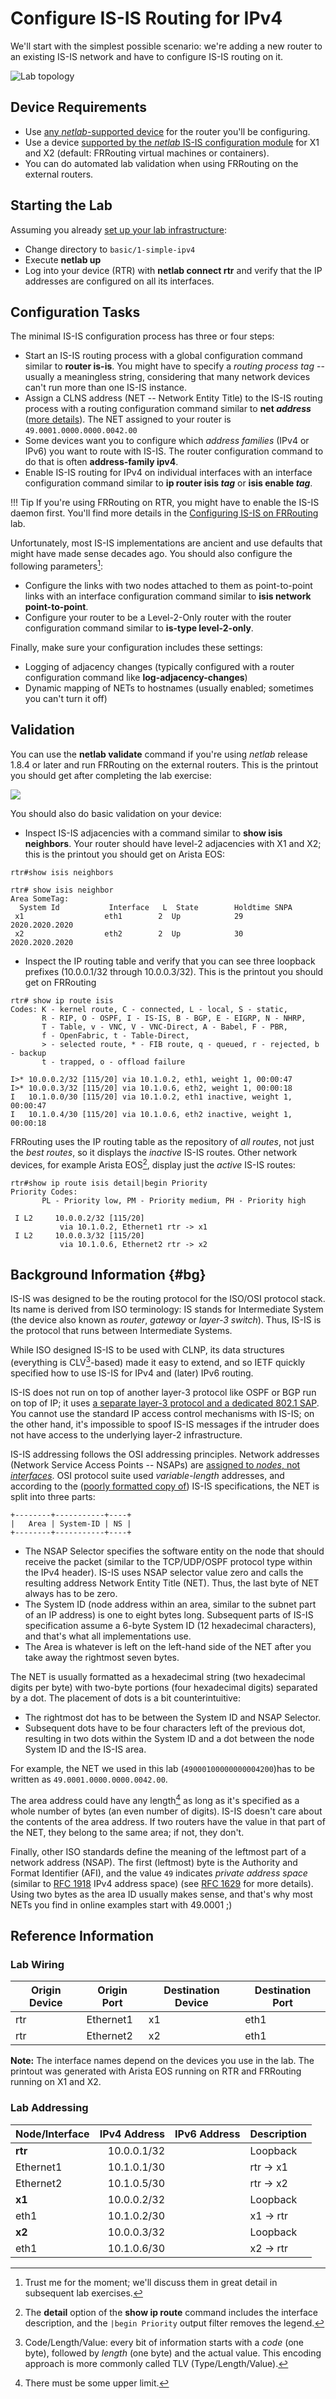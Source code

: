 # Configure IS-IS Routing for IPv4

We'll start with the simplest possible scenario: we're adding a new router to an existing IS-IS network and have to configure IS-IS routing on it.

![Lab topology](topology-simple-ipv4.png)

## Device Requirements

* Use [any _netlab_-supported device](https://netlab.tools/platforms/) for the router you'll be configuring.
* Use a device [supported by the _netlab_ IS-IS configuration module](https://netlab.tools/platforms/#platform-routing-support) for X1 and X2 (default: FRRouting virtual machines or containers).
* You can do automated lab validation when using FRRouting on the external routers.

## Starting the Lab

Assuming you already [set up your lab infrastructure](../1-setup.md):

* Change directory to `basic/1-simple-ipv4`
* Execute **netlab up**
* Log into your device (RTR) with **netlab connect rtr** and verify that the IP addresses are configured on all its interfaces.

## Configuration Tasks

The minimal IS-IS configuration process has three or four steps:

* Start an IS-IS routing process with a global configuration command similar to **router is-is**. You might have to specify a *routing process tag* -- usually a meaningless string, considering that many network devices can't run more than one IS-IS instance.
* Assign a CLNS address (NET -- Network Entity Title) to the IS-IS routing process with a routing configuration command similar to **net _address_** ([more details](#bg)). The NET assigned to your router is `49.0001.0000.0000.0042.00`
* Some devices want you to configure which *address families* (IPv4 or IPv6) you want to route with IS-IS. The router configuration command to do that is often **address-family ipv4**.
* Enable IS-IS routing for IPv4 on individual interfaces with an interface configuration command similar to **ip router isis _tag_** or **isis enable _tag_**.

!!! Tip
    If you're using FRRouting on RTR, you might have to enable the IS-IS daemon first. You'll find more details in the [Configuring IS-IS on FRRouting](0-frrouting.md#daemon) lab.

Unfortunately, most IS-IS implementations are ancient and use defaults that might have made sense decades ago. You should also configure the following parameters[^TMGT]:

[^TMGT]: Trust me for the moment; we'll discuss them in great detail in subsequent lab exercises.

* Configure the links with two nodes attached to them as point-to-point links with an interface configuration command similar to **isis network point-to-point**.
* Configure your router to be a Level-2-Only router with the router configuration command similar to **is-type level-2-only**.

Finally, make sure your configuration includes these settings:

* Logging of adjacency changes (typically configured with a router configuration command like **log-adjacency-changes**)
* Dynamic mapping of NETs to hostnames (usually enabled; sometimes you can't turn it off)

## Validation

You can use the **netlab validate** command if you're using *netlab* release 1.8.4 or later and run FRRouting on the external routers. This is the printout you should get after completing the lab exercise:

![](validate-simple-ipv4.png)

You should also do basic validation on your device:

* Inspect IS-IS adjacencies with a command similar to **show isis neighbors**. Your router should have level-2 adjacencies with X1 and X2; this is the printout you should get on Arista EOS:

```
rtr#show isis neighbors

rtr# show isis neighbor
Area SomeTag:
  System Id           Interface   L  State        Holdtime SNPA
 x1                  eth1        2  Up            29       2020.2020.2020
 x2                  eth2        2  Up            30       2020.2020.2020
```

* Inspect the IP routing table and verify that you can see three loopback prefixes (10.0.0.1/32 through 10.0.0.3/32). This is the printout you should get on FRRouting

```
rtr# show ip route isis
Codes: K - kernel route, C - connected, L - local, S - static,
       R - RIP, O - OSPF, I - IS-IS, B - BGP, E - EIGRP, N - NHRP,
       T - Table, v - VNC, V - VNC-Direct, A - Babel, F - PBR,
       f - OpenFabric, t - Table-Direct,
       > - selected route, * - FIB route, q - queued, r - rejected, b - backup
       t - trapped, o - offload failure

I>* 10.0.0.2/32 [115/20] via 10.1.0.2, eth1, weight 1, 00:00:47
I>* 10.0.0.3/32 [115/20] via 10.1.0.6, eth2, weight 1, 00:00:18
I   10.1.0.0/30 [115/20] via 10.1.0.2, eth1 inactive, weight 1, 00:00:47
I   10.1.0.4/30 [115/20] via 10.1.0.6, eth2 inactive, weight 1, 00:00:18
```

FRRouting uses the IP routing table as the repository of *all routes*, not just the *best routes*, so it displays the *inactive* IS-IS routes. Other network devices, for example Arista EOS[^DP], display just the *active* IS-IS routes:

[^DP]: The **detail** option of the **show ip route** command includes the interface description, and the `|begin Priority` output filter removes the legend.

```
rtr#show ip route isis detail|begin Priority
Priority Codes:
       PL - Priority low, PM - Priority medium, PH - Priority high

 I L2     10.0.0.2/32 [115/20]
           via 10.1.0.2, Ethernet1 rtr -> x1
 I L2     10.0.0.3/32 [115/20]
           via 10.1.0.6, Ethernet2 rtr -> x2
```

## Background Information {#bg}

IS-IS was designed to be the routing protocol for the ISO/OSI protocol stack. Its name is derived from ISO terminology: IS stands for Intermediate System (the device also known as *router*, *gateway* or *layer-3 switch*). Thus, IS-IS is the protocol that runs between Intermediate Systems.

While ISO designed IS-IS to be used with CLNP, its data structures (everything is CLV[^TLV]-based) made it easy to extend, and so IETF quickly specified how to use IS-IS for IPv4 and (later) IPv6 routing.

[^TLV]: Code/Length/Value: every bit of information starts with a *code* (one byte), followed by *length* (one byte) and the actual value. This encoding approach is more commonly called TLV (Type/Length/Value).

IS-IS does not run on top of another layer-3 protocol like OSPF or BGP run on top of IP; it uses [a separate layer-3 protocol and a dedicated 802.1 SAP](https://blog.ipspace.net/2009/06/is-is-is-not-running-over-clnp/). You cannot use the standard IP access control mechanisms with IS-IS; on the other hand, it's impossible to spoof IS-IS messages if the intruder does not have access to the underlying layer-2 infrastructure.

IS-IS addressing follows the OSI addressing principles. Network addresses (Network Service Access Points -- NSAPs) are [assigned to *nodes*, not *interfaces*](https://blog.ipspace.net/2024/02/interface-node-addresses/). OSI protocol suite used *variable-length* addresses, and according to the ([poorly formatted copy of](https://www.rfc-editor.org/rfc/rfc1142.html)) IS-IS specifications, the NET is split into three parts:

```
+--------+-----------+----+
|   Area | System-ID | NS |
+--------+-----------+----+
```

* The NSAP Selector specifies the software entity on the node that should receive the packet (similar to the TCP/UDP/OSPF protocol type within the IPv4 header). IS-IS uses NSAP selector value zero and calls the resulting address Network Entity Title (NET). Thus, the last byte of NET always has to be zero.
* The System ID (node address within an area, similar to the subnet part of an IP address) is one to eight bytes long. Subsequent parts of IS-IS specification assume a 6-byte System ID (12 hexadecimal characters), and that's what all implementations use.
* The Area is whatever is left on the left-hand side of the NET after you take away the rightmost seven bytes.

The NET is usually formatted as a hexadecimal string (two hexadecimal digits per byte) with two-byte portions (four hexadecimal digits) separated by a dot. The placement of dots is a bit counterintuitive:

* The rightmost dot has to be between the System ID and NSAP Selector.
* Subsequent dots have to be four characters left of the previous dot, resulting in two dots within the System ID and a dot between the node System ID and the IS-IS area.

For example, the NET we used in this lab (`49000100000000004200`)has to be written as `49.0001.0000.0000.0042.00`.

The area address could have any length[^MBSL] as long as it's specified as a whole number of bytes (an even number of digits). IS-IS doesn't care about the contents of the area address. If two routers have the value in that part of the NET, they belong to the same area; if not, they don't.

Finally, other ISO standards define the meaning of the leftmost part of a network address (NSAP). The first (leftmost) byte is the Authority and Format Identifier (AFI), and the value `49` indicates _private address space_ (similar to [RFC 1918](https://datatracker.ietf.org/doc/html/rfc1918) IPv4 address space) (see [RFC 1629](https://datatracker.ietf.org/doc/html/rfc1629) for more details). Using two bytes as the area ID usually makes sense, and that's why most NETs you find in online examples start with 49.0001 ;)

[^MBSL]: There must be some upper limit.
## Reference Information

### Lab Wiring

| Origin Device | Origin Port | Destination Device | Destination Port |
|---------------|-------------|--------------------|------------------|
| rtr | Ethernet1 | x1 | eth1 |
| rtr | Ethernet2 | x2 | eth1 |

**Note:** The interface names depend on the devices you use in the lab. The printout was generated with Arista EOS running on RTR and FRRouting running on X1 and X2.

### Lab Addressing

| Node/Interface | IPv4 Address | IPv6 Address | Description |
|----------------|-------------:|-------------:|-------------|
| **rtr** |  10.0.0.1/32 |  | Loopback |
| Ethernet1 | 10.1.0.1/30 |  | rtr -> x1 |
| Ethernet2 | 10.1.0.5/30 |  | rtr -> x2 |
| **x1** |  10.0.0.2/32 |  | Loopback |
| eth1 | 10.1.0.2/30 |  | x1 -> rtr |
| **x2** |  10.0.0.3/32 |  | Loopback |
| eth1 | 10.1.0.6/30 |  | x2 -> rtr |
